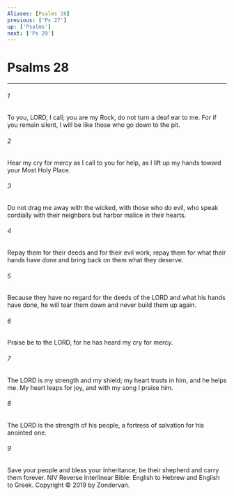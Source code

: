 ```yaml
---
Aliases: [Psalms 28]
previous: ['Ps 27']
up: ['Psalms']
next: ['Ps 29']
---
```

# Psalms 28

***


###### 1 
To you, LORD, I call; you are my Rock, do not turn a deaf ear to me. For if you remain silent, I will be like those who go down to the pit. 

###### 2 
Hear my cry for mercy as I call to you for help, as I lift up my hands toward your Most Holy Place. 

###### 3 
Do not drag me away with the wicked, with those who do evil, who speak cordially with their neighbors but harbor malice in their hearts. 

###### 4 
Repay them for their deeds and for their evil work; repay them for what their hands have done and bring back on them what they deserve. 

###### 5 
Because they have no regard for the deeds of the LORD and what his hands have done, he will tear them down and never build them up again. 

###### 6 
Praise be to the LORD, for he has heard my cry for mercy. 

###### 7 
The LORD is my strength and my shield; my heart trusts in him, and he helps me. My heart leaps for joy, and with my song I praise him. 

###### 8 
The LORD is the strength of his people, a fortress of salvation for his anointed one. 

###### 9 
Save your people and bless your inheritance; be their shepherd and carry them forever. NIV Reverse Interlinear Bible: English to Hebrew and English to Greek. Copyright © 2019 by Zondervan.
